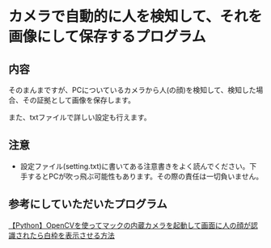# カメラで自動的に人を検知して、それを画像にして保存するプログラム

## 内容

そのまんまですが、PCについているカメラから人(の顔)を検知して、検知した場合、その証拠として画像を保存します。

また、txtファイルで詳しい設定も行えます。

## 注意

- 設定ファイル(setting.txt)に書いてある注意書きをよく読んでください。下手するとPCが吹っ飛ぶ可能性もあります。その際の責任は一切負いません。

## 参考にしていただいたプログラム

[【Python】OpenCVを使ってマックの内蔵カメラを起動して画面に人の顔が認識されたら白枠を表示させる方法](https://gist.github.com/kurozumi/04a75695dc32c46586be0d69e6a8243f)
